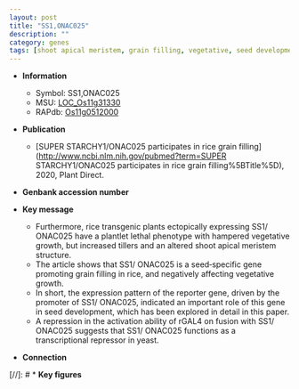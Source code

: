 ```yaml
---
layout: post
title: "SS1,ONAC025"
description: ""
category: genes
tags: [shoot apical meristem, grain filling, vegetative, seed development, transcriptional repressor]
---
```


* **Information**  
    + Symbol: SS1,ONAC025  
    + MSU: [LOC_Os11g31330](http://rice.uga.edu/cgi-bin/ORF_infopage.cgi?orf=LOC_Os11g31330)  
    + RAPdb: [Os11g0512000](https://rapdb.dna.affrc.go.jp/locus/?name=Os11g0512000)  

* **Publication**  
    + [SUPER STARCHY1/ONAC025 participates in rice grain filling](http://www.ncbi.nlm.nih.gov/pubmed?term=SUPER STARCHY1/ONAC025 participates in rice grain filling%5BTitle%5D), 2020, Plant Direct.

* **Genbank accession number**  

* **Key message**  
    + Furthermore, rice transgenic plants ectopically expressing SS1/ ONAC025 have a plantlet lethal phenotype with hampered vegetative growth, but increased tillers and an altered shoot apical meristem structure.
    + The article shows that SS1/ ONAC025 is a seed‐specific gene promoting grain filling in rice, and negatively affecting vegetative growth.
    + In short, the expression pattern of the reporter gene, driven by the promoter of SS1/ ONAC025, indicated an important role of this gene in seed development, which has been explored in detail in this paper.
    + A repression in the activation ability of rGAL4 on fusion with SS1/ ONAC025 suggests that SS1/ ONAC025 functions as a transcriptional repressor in yeast.

* **Connection**  

[//]: # * **Key figures**  


